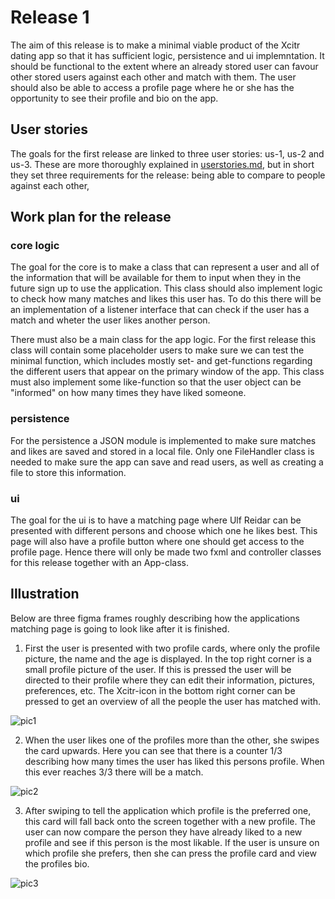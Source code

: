 # Release 1

The aim of this release is to make a minimal viable product of the Xcitr dating app so that it has sufficient logic, persistence and ui implemntation. It should be functional to the extent where an already stored user can favour other stored users against each other and match with them. The user should also be able to access a profile page where he or she has the opportunity to see their profile and bio on the app.

## User stories

The goals for the first release are linked to three user stories: us-1, us-2 and us-3. These are more thoroughly explained in [userstories.md](https://gitlab.stud.idi.ntnu.no/it1901/groups-2021/gr2117/gr2117/-/tree/master/userstories.md), but in short they set three requirements for the release: being able to compare to people against each other, 

## Work plan for the release

### core logic

The goal for the core is to make a class that can represent a user and all of the information that will be available for them to input when they in the future sign up to use the application. This class should also implement logic to check how many matches and likes this user has. To do this there will be an implementation of a listener interface that can check if the user has a match and wheter the user likes another person.

There must also be a main class for the app logic. For the first release this class will contain some placeholder users to make sure we can test the minimal function, which includes mostly set- and get-functions regarding the different users that appear on the primary window of the app. This class must also implement some like-function so that the user object can be "informed" on how many times they have liked someone.

### persistence

For the persistence a JSON module is implemented to make sure matches and likes are saved and stored in a local file. Only one FileHandler class is needed to make sure the app can save and read users, as well as creating a file to store this information.

### ui

The goal for the ui is to have a matching page where Ulf Reidar can be presented with different persons and choose which one he likes best. This page will also have a profile button where one should get access to the profile page. Hence there will only be made two fxml and controller classes for this release together with an App-class.

## Illustration

Below are three figma frames roughly describing how the applications matching page is going to look like after it is finished. 

1. First the user is presented with two profile cards, where only the profile picture, the name and the age is displayed. In the top right corner is a small profile picture of the user. If this is pressed the user will be directed to their profile where they can edit their information, pictures, preferences, etc. The Xcitr-icon in the bottom right corner can be pressed to get an overview of all the people the user has matched with. 

![pic1](/uploads/ee0e85422ef1d66505f52fc82cdee24e/pic1.png)

2. When the user likes one of the profiles more than the other, she swipes the card upwards. Here you can see that there is a counter 1/3 describing how many times the user has liked this persons profile. When this ever reaches 3/3 there will be a match.

![pic2](/uploads/3fc1b05c6dd29303bffa0b1cdf67db1c/pic2.png)

3. After swiping to tell the application which profile is the preferred one, this card will fall back onto the screen together with a new profile. The user can now compare the person they have already liked to a new profile and see if this person is the most likable. If the user is unsure on which profile she prefers, then she can press the profile card and view the profiles bio.

![pic3](/uploads/e0c708d613f6f114a24e87a0832fc717/pic3.png)